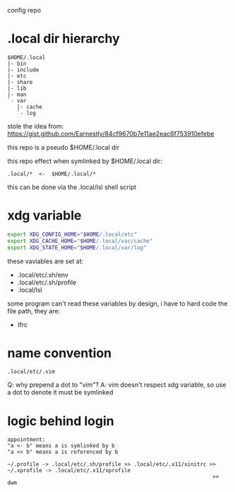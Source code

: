 config repo

# .local dir hierarchy

```
$HOME/.local
|- bin
|- include
|- etc
|- share
|- lib
|- man
`- var
   |- cache
   `- log
```

stole the idea from:
https://gist.github.com/Earnestly/84cf9670b7e11ae2eac6f753910efebe

this repo is a pseudo $HOME/.local dir

this repo effect when symlinked by $HOME/.local dir:
```
.local/*  <-  $HOME/.local/*
```
this can be done via the .local/lsl shell script

# xdg variable

```sh
export XDG_CONFIG_HOME="$HOME/.local/etc"
export XDG_CACHE_HOME="$HOME/.local/var/cache"
export XDG_STATE_HOME="$HOME/.local/var/log"
```

these vaviables are set at:

- .local/etc/.sh/env
- .local/etc/.sh/profile
- .local/lsl

some program can't read these variables by design,
i have to hard code the file path, they are:

- lfrc

# name convention

`.local/etc/.vim`

Q: why prepend a dot to "vim"?
A: vim doesn't respect xdg variable, so use a dot to denote it must be symlinked

# logic behind login

```
appointment:
"a <- b" means a is symlinked by b
"a << b" means a is referenced by b

~/.profile -> .local/etc/.sh/profile >> .local/etc/.x11/xinitrc >> ~/.xprofile -> .local/etc/.x11/xprofile
                                                                 >> dwm
```
